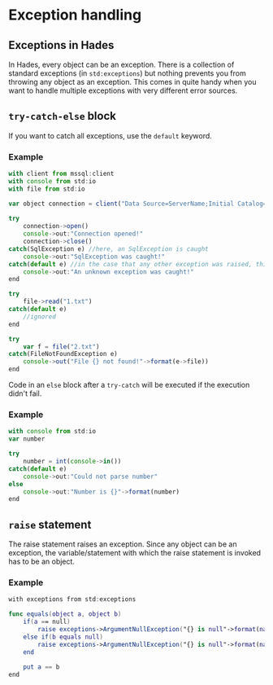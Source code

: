 # Exception handling

## Exceptions in Hades

In Hades, every object can be an exception. There is a collection of standard exceptions \(in `std:exceptions`\) but nothing prevents you from throwing any object as an exception. This comes in quite handy when you want to handle multiple exceptions with very different error sources. 

## `try-catch-else` block

If you want to catch all exceptions, use the `default` keyword. 

### Example

```javascript
with client from mssql:client
with console from std:io
with file from std:io

var object connection = client("Data Source=ServerName;Initial Catalog=DatabaseName;User ID=UserName;Password=Password")
    
try
    connection->open()
    console->out:"Connection opened!"
    connection->close()
catch(SqlException e) //here, an SqlException is caught
    console->out:"SqlException was caught!"
catch(default e) //in the case that any other exception was raised, this block is invoked
    console->out:"An unknown exception was caught!"
end

try
    file->read("1.txt")
catch(default e)
    //ignored
end

try
    var f = file("2.txt")
catch(FileNotFoundException e)
    console->out("File {} not found!"->format(e->file))
end
```

Code in an `else` block after a `try-catch` will be executed if the execution didn't fail.

### Example

```javascript
with console from std:io
var number

try
    number = int(console->in())
catch(default e)
    console->out:"Could not parse number"
else
    console->out:"Number is {}"->format(number)
end
```

## `raise` statement

The raise statement raises an exception. Since any object can be an exception, the variable/statement with which the raise statement is invoked has to be an object.

### Example

```swift
with exceptions from std:exceptions

func equals(object a, object b)
    if(a == null)
        raise exceptions->ArgumentNullException("{} is null"->format(nameof(a)))
    else if(b equals null)
        raise exceptions->ArgumentNullException("{} is null"->format(nameof(b))
    end
    
    put a == b
end
```



